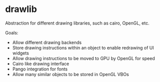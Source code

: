 # drawlib
Abstraction for different drawing libraries, such as cairo, OpenGL, etc.

Goals:

* Allow different drawing backends
* Store drawing instructions within an object to enable redrawing of UI widgets
* Allow drawing instructions to be moved to GPU by OpenGL for speed
* Cairo like drawing interface
* Pango integration for fonts
* Allow many similar objects to be stored in OpenGL VBOs

